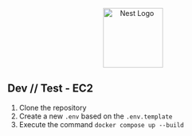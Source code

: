 <p align="center">
  <a href="http://nestjs.com/" target="blank"><img src="https://nestjs.com/img/logo-small.svg" width="120" alt="Nest Logo" /></a>
</p>

## Dev // Test - EC2

1. Clone the repository
2. Create a new `.env` based on the `.env.template`
3. Execute the command `docker compose up --build`
